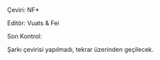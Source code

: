 Çeviri: NF*

Editör: Vuats & Fei

Son Kontrol: 

Şarkı çevirisi yapılmadı, tekrar üzerinden geçilecek.
